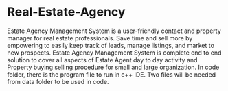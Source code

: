 # Real-Estate-Agency
Estate Agency Management System is a user-friendly contact and property manager for real estate professionals. Save time and sell more by empowering to easily keep track of leads, manage listings, and market to new prospects. Estate Agency Management System is complete end to end solution to cover all aspects of Estate Agent day to day activity and Property buying selling procedure for small and large organization. 
In code folder, there is the program file to run in c++ IDE. Two files will be needed from data folder to be used in code.

